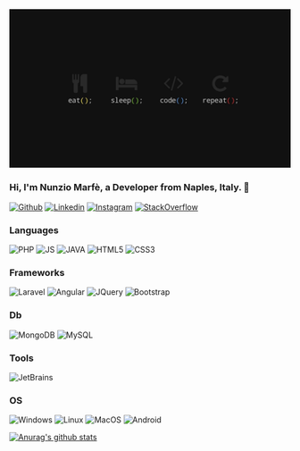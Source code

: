 <img src="https://github.com/Taoshan98/Taoshan98/blob/main/Header.jpg" alt="Taoshan98_header">

<!-- Your title -->
### Hi, I'm Nunzio Marfè, a Developer from Naples, Italy. 🚀

<!-- Your badges
You can use the website to generate badges: https://shields.io/
-->
[![Github](https://img.shields.io/badge/-Github-000?style=flat&logo=Github&logoColor=white)](https://github.com/Taoshan98)
[![Linkedin](https://img.shields.io/badge/-LinkedIn-blue?style=flat&logo=Linkedin&logoColor=white)](https://www.linkedin.com/in/nunzio-marf%C3%A8-854b79129/)
[![Instagram](https://img.shields.io/badge/-Instagram-c13584?style=flat&labelColor=c13584&logo=instagram&logoColor=white)](https://www.instagram.com/taoshan98/)
[![StackOverflow](https://img.shields.io/badge/-StackOverflow-f48024?style=flat&labelColor=f48024&logo=stackoverflow&logoColor=white)](https://stackoverflow.com/users/8567455/nunzio-marf%c3%a9)

### Languages
![PHP](https://img.shields.io/badge/PHP-gray?logo=php&style=for-the-badge)
![JS](https://img.shields.io/badge/JS-gray?logo=javascript&style=for-the-badge)
![JAVA](https://img.shields.io/badge/JAVA-gray?logo=java&style=for-the-badge)
![HTML5](https://img.shields.io/badge/HTML5-gray?logo=html5&style=for-the-badge)
![CSS3](https://img.shields.io/badge/CSS3-gray?logo=css3&style=for-the-badge)

### Frameworks
![Laravel](https://img.shields.io/badge/Laravel-gray?logo=laravel&style=for-the-badge)
![Angular](https://img.shields.io/badge/Angular-gray?logo=angular&style=for-the-badge)
![JQuery](https://img.shields.io/badge/JQuery-gray?logo=jquery&style=for-the-badge)
![Bootstrap](https://img.shields.io/badge/BOOTSTRAP-gray?logo=bootstrap&style=for-the-badge)

### Db
![MongoDB](https://img.shields.io/badge/mongodb-gray?logo=mongodb&style=for-the-badge)
![MySQL](https://img.shields.io/badge/MySQL-gray?logo=mysql&style=for-the-badge)

### Tools
![JetBrains](https://img.shields.io/badge/JetBrains-gray?logo=jetbrains&style=for-the-badge)

### OS
![Windows](https://img.shields.io/badge/Windows-gray?logo=windows&style=for-the-badge)
![Linux](https://img.shields.io/badge/Linux-gray?logo=linux&style=for-the-badge)
![MacOS](https://img.shields.io/badge/MacOS-gray?logo=apple&style=for-the-badge)
![Android](https://img.shields.io/badge/Android-gray?logo=android&style=for-the-badge)

[![Anurag's github stats](https://github-readme-stats.vercel.app/api?username=taoshan98)](https://github.com/anuraghazra/github-readme-stats)

